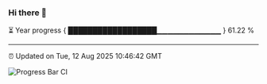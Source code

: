 ### Hi there 👋

⏳ Year progress { ██████████████████▁▁▁▁▁▁▁▁▁▁▁▁ } 61.22 %

---

⏰ Updated on Tue, 12 Aug 2025 10:46:42 GMT

![Progress Bar CI](https://github.com/IshwaranRudhara/GIT-ACTION/workflows/Progress%20Bar%20CI/badge.svg)
